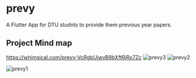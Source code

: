 # prevy

A Flutter App for DTU studnts to provide them previous year papers.

## Project Mind map
https://whimsical.com/prevy-VcRgbUiwvB9bXftRjRx7Zc
![prevy3](https://user-images.githubusercontent.com/94393895/222256599-4fb37834-942d-4a35-942d-b8f6582428e7.jpg)
![prevy2](https://user-images.githubusercontent.com/94393895/222256628-84a26fea-e879-47c4-b562-d8de83af3ddb.jpg)

![prevy1](https://user-images.githubusercontent.com/94393895/221430433-c3f16667-088c-4b36-9a70-6df7ab0bc850.jpg)
